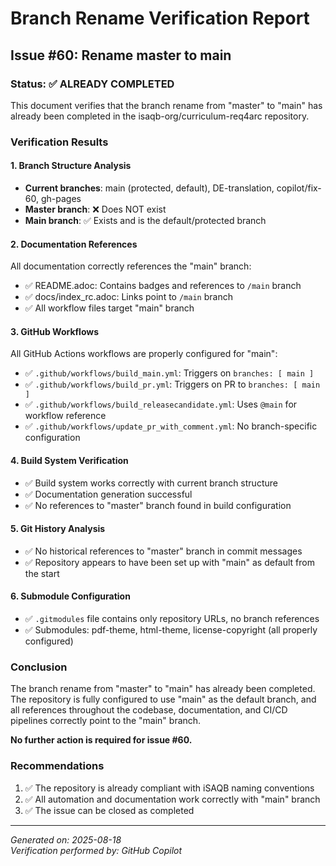 # Branch Rename Verification Report

## Issue #60: Rename master to main

### Status: ✅ ALREADY COMPLETED

This document verifies that the branch rename from "master" to "main" has already been completed in the isaqb-org/curriculum-req4arc repository.

### Verification Results

#### 1. Branch Structure Analysis
- **Current branches**: main (protected, default), DE-translation, copilot/fix-60, gh-pages
- **Master branch**: ❌ Does NOT exist
- **Main branch**: ✅ Exists and is the default/protected branch

#### 2. Documentation References
All documentation correctly references the "main" branch:
- ✅ README.adoc: Contains badges and references to `/main` branch
- ✅ docs/index_rc.adoc: Links point to `/main` branch  
- ✅ All workflow files target "main" branch

#### 3. GitHub Workflows
All GitHub Actions workflows are properly configured for "main":
- ✅ `.github/workflows/build_main.yml`: Triggers on `branches: [ main ]`
- ✅ `.github/workflows/build_pr.yml`: Triggers on PR to `branches: [ main ]`
- ✅ `.github/workflows/build_releasecandidate.yml`: Uses `@main` for workflow reference
- ✅ `.github/workflows/update_pr_with_comment.yml`: No branch-specific configuration

#### 4. Build System Verification
- ✅ Build system works correctly with current branch structure
- ✅ Documentation generation successful
- ✅ No references to "master" branch found in build configuration

#### 5. Git History Analysis
- ✅ No historical references to "master" branch in commit messages
- ✅ Repository appears to have been set up with "main" as default from the start

#### 6. Submodule Configuration
- ✅ `.gitmodules` file contains only repository URLs, no branch references
- ✅ Submodules: pdf-theme, html-theme, license-copyright (all properly configured)

### Conclusion

The branch rename from "master" to "main" has already been completed. The repository is fully configured to use "main" as the default branch, and all references throughout the codebase, documentation, and CI/CD pipelines correctly point to the "main" branch.

**No further action is required for issue #60.**

### Recommendations

1. ✅ The repository is already compliant with iSAQB naming conventions
2. ✅ All automation and documentation work correctly with "main" branch
3. ✅ The issue can be closed as completed

---
*Generated on: 2025-08-18*  
*Verification performed by: GitHub Copilot*